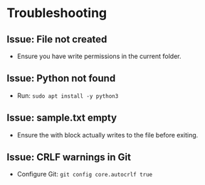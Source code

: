 # Troubleshooting

## Issue: File not created
- Ensure you have write permissions in the current folder.

## Issue: Python not found
- Run: `sudo apt install -y python3`

## Issue: sample.txt empty
- Ensure the with block actually writes to the file before exiting.

## Issue: CRLF warnings in Git
- Configure Git: `git config core.autocrlf true`
